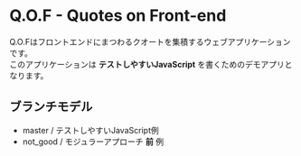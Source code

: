 # Q.O.F - Quotes on Front-end

Q.O.Fはフロントエンドにまつわるクオートを集積するウェブアプリケーションです。  
このアプリケーションは **テストしやすいJavaScript** を書くためのデモアプリとなります。

## ブランチモデル

- master / テストしやすいJavaScript例
- not_good / モジュラーアプローチ **前** 例


